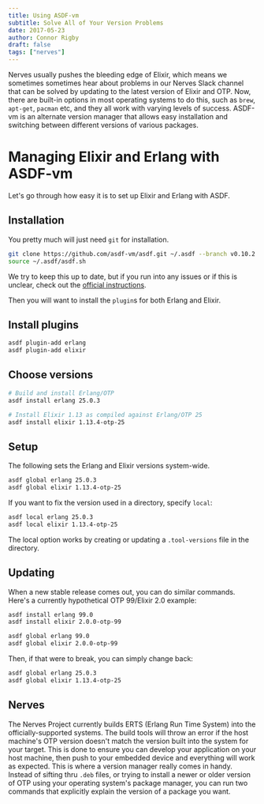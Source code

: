 ```yaml
---
title: Using ASDF-vm
subtitle: Solve All of Your Version Problems
date: 2017-05-23
author: Connor Rigby
draft: false
tags: ["nerves"]
---
```


Nerves usually pushes the bleeding edge of Elixir, which means we sometimes
sometimes hear about problems in our Nerves Slack channel that can be solved by
updating to the latest version of Elixir and OTP. Now, there are built-in
options in most operating systems to do this, such as `brew`, `apt-get`,
`pacman` etc, and they all work with varying levels of success. ASDF-vm is an
alternate version manager that allows easy installation and switching between
different versions of various packages.

<!--more-->

# Managing Elixir and Erlang with ASDF-vm

Let's go through how easy it is to set up Elixir and Erlang with ASDF.

## Installation

You pretty much will just need `git` for installation.

```sh
git clone https://github.com/asdf-vm/asdf.git ~/.asdf --branch v0.10.2
source ~/.asdf/asdf.sh
```

We try to keep this up to date, but if you run into any issues or if this is
unclear, check out the [official instructions](https://asdf-vm.com/#/core-manage-asdf-vm).

Then you will want to install the `plugin`s for both Erlang and Elixir.

## Install plugins

```sh
asdf plugin-add erlang
asdf plugin-add elixir
```

## Choose versions

```sh
# Build and install Erlang/OTP
asdf install erlang 25.0.3

# Install Elixir 1.13 as compiled against Erlang/OTP 25
asdf install elixir 1.13.4-otp-25
```

## Setup

The following sets the Erlang and Elixir versions system-wide.

```sh
asdf global erlang 25.0.3
asdf global elixir 1.13.4-otp-25
```

If you want to fix the version used in a directory, specify `local`:

```sh
asdf local erlang 25.0.3
asdf local elixir 1.13.4-otp-25
```

The local option works by creating or updating a `.tool-versions` file in
the directory.

## Updating

When a new stable release comes out, you can do similar commands. Here's a
currently hypothetical OTP 99/Elixir 2.0 example:

```sh
asdf install erlang 99.0
asdf install elixir 2.0.0-otp-99

asdf global erlang 99.0
asdf global elixir 2.0.0-otp-99
```

Then, if that were to break, you can simply change back:

```sh
asdf global erlang 25.0.3
asdf global elixir 1.13.4-otp-25
```

## Nerves

The Nerves Project currently builds ERTS (Erlang Run Time System) into the
officially-supported systems. The build tools will throw an error if the host
machine's OTP version doesn't match the version built into the system for your
target.  This is done to ensure you can develop your application on your host
machine, then push to your embedded device and everything will work as expected.
This is where a version manager really comes in handy. Instead of sifting thru
`.deb` files, or trying to install a newer or older version of OTP using your
operating system's package manager, you can run two commands that explicitly
explain the version of a package you want.
